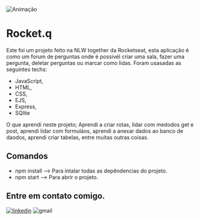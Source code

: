 ![Animação](https://user-images.githubusercontent.com/86725282/173249691-8f906da4-582e-4d5f-b5f5-9703cbef8864.gif)

# Rocket.q
<p>Este foi um projeto feito na NLW together da Rocketseat, esta aplicação é como um forum de perguntas onde é possivél criar uma sala, fazer uma pergunta, deletar perguntas ou marcar como lidas. Foram usasadas as seguintes techs:</p>
<ul>
  <li>JavaScript,</li>
  <li>HTML,</li>
  <li>CSS,</li>
  <li>EJS,</li>
  <li>Express,</li>
  <li>SQlite</li>
</ul>

O que aprendi neste projeto; Aprendi a criar rotas, lidar com medodos get e post, aprendi lidar com formuláos,  aprendi a anexar dados ao banco de daodos, aprendi criar tabelas, entre muitas outras coisas.

## Comandos
* npm install --> Para intalar todas as depêndencias do projeto. 
* npm start --> Para abrir o projeto.


## Entre em contato comigo.
[![linkedin](https://img.shields.io/badge/LinkedIn-0077B5?style=for-the-badge&logo=linkedin&logoColor=white)](https://www.linkedin.com/in/maikon-alexandre)
![gmail](https://img.shields.io/badge/Gmail-D14836?style=for-the-badge&logo=gmail&logoColor=white)
